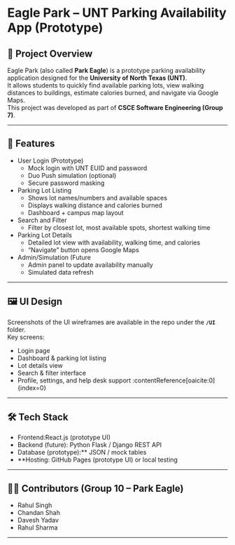 # Eagle Park – UNT Parking Availability App (Prototype)

## 📌 Project Overview
Eagle Park (also called **Park Eagle**) is a prototype parking availability application designed for the **University of North Texas (UNT)**.  
It allows students to quickly find available parking lots, view walking distances to buildings, estimate calories burned, and navigate via Google Maps.  
This project was developed as part of **CSCE Software Engineering (Group 7)**.

---

## 🚗 Features
- User Login (Prototype)
  - Mock login with UNT EUID and password
  - Duo Push simulation (optional)
  - Secure password masking
- Parking Lot Listing
  - Shows lot names/numbers and available spaces
  - Displays walking distance and calories burned
  - Dashboard + campus map layout
- Search and Filter
  - Filter by closest lot, most available spots, shortest walking time
- Parking Lot Details
  - Detailed lot view with availability, walking time, and calories
  - “Navigate” button opens Google Maps
- Admin/Simulation (Future
  - Admin panel to update availability manually
  - Simulated data refresh

---

## 🖼️ UI Design
Screenshots of the UI wireframes are available in the repo under the **`/UI`** folder.  
Key screens:
- Login page  
- Dashboard & parking lot listing  
- Lot details view  
- Search & filter interface  
- Profile, settings, and help desk support :contentReference[oaicite:0]{index=0}

---

## 🛠️ Tech Stack
- Frontend:React.js (prototype UI)  
- Backend (future): Python Flask / Django REST API  
- Database (prototype):** JSON / mock tables  
- **Hosting: GitHub Pages (prototype UI) or local testing  

---

## 👨‍💻 Contributors (Group 10 – Park Eagle)
- Rahul Singh  
- Chandan Shah  
- Davesh Yadav  
- Rahul Sharma  

---


